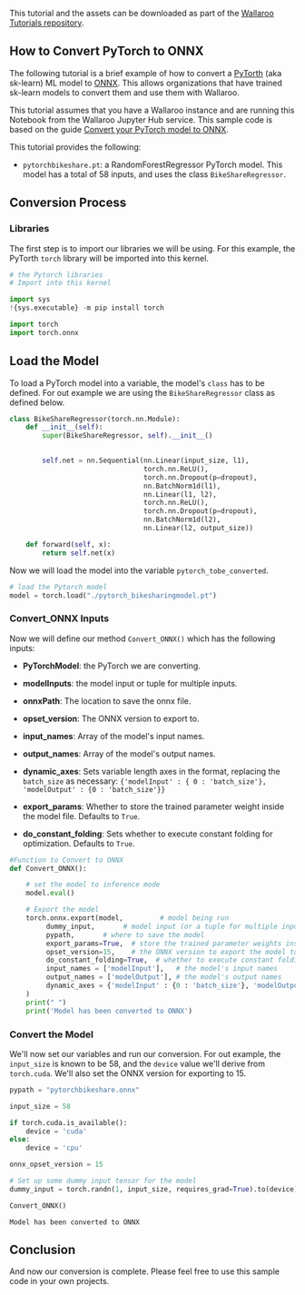 This tutorial and the assets can be downloaded as part of the [Wallaroo Tutorials repository](https://github.com/WallarooLabs/Wallaroo_Tutorials/tree/main/model_conversion/pytorch-to-onnx).

## How to Convert PyTorch to ONNX

The following tutorial is a brief example of how to convert a [PyTorth](https://pytorch.org/) (aka sk-learn) ML model to [ONNX](https://onnx.ai/).  This allows organizations that have trained sk-learn models to convert them and use them with Wallaroo.

This tutorial assumes that you have a Wallaroo instance and are running this Notebook from the Wallaroo Jupyter Hub service.  This sample code is based on the guide [Convert your PyTorch model to ONNX](https://docs.microsoft.com/en-us/windows/ai/windows-ml/tutorials/pytorch-convert-model).

This tutorial provides the following:

* `pytorchbikeshare.pt`: a RandomForestRegressor PyTorch model.  This model has a total of 58 inputs, and uses the class `BikeShareRegressor`.

## Conversion Process

### Libraries

The first step is to import our libraries we will be using.  For this example, the PyTorth `torch` library will be imported into this kernel.

```python
# the Pytorch libraries
# Import into this kernel

import sys
!{sys.executable} -m pip install torch

import torch
import torch.onnx 
```

## Load the Model

To load a PyTorch model into a variable, the model's `class` has to be defined.  For out example we are using the `BikeShareRegressor` class as defined below.

```python
class BikeShareRegressor(torch.nn.Module):
    def __init__(self):
        super(BikeShareRegressor, self).__init__()

        
        self.net = nn.Sequential(nn.Linear(input_size, l1),
                                 torch.nn.ReLU(),
                                 torch.nn.Dropout(p=dropout),
                                 nn.BatchNorm1d(l1),
                                 nn.Linear(l1, l2),
                                 torch.nn.ReLU(),
                                 torch.nn.Dropout(p=dropout),                                
                                 nn.BatchNorm1d(l2),                                                                                                   
                                 nn.Linear(l2, output_size))

    def forward(self, x):
        return self.net(x)
```

Now we will load the model into the variable `pytorch_tobe_converted`.

```python
# load the Pytorch model
model = torch.load("./pytorch_bikesharingmodel.pt")
```

### Convert_ONNX Inputs

Now we will define our method `Convert_ONNX()` which has the following inputs:
    
* **PyTorchModel**: the PyTorch we are converting.
* **modelInputs**: the model input or tuple for multiple inputs.
* **onnxPath**: The location to save the onnx file.

* **opset_version**: The ONNX version to export to.
* **input_names**: Array of the model's input names.
* **output_names**:  Array of the model's output names.
* **dynamic_axes**:  Sets variable length axes in the format, replacing the `batch_size` as necessary:
  `{'modelInput' : { 0 : 'batch_size'}, 'modelOutput' : {0 : 'batch_size'}}`
* **export_params**:  Whether to store the trained parameter weight inside the model file.  Defaults to `True`.
* **do_constant_folding**: Sets whether to execute constant folding for optimization.  Defaults to `True`.
  

```python
#Function to Convert to ONNX 
def Convert_ONNX(): 

    # set the model to inference mode 
    model.eval() 

    # Export the model   
    torch.onnx.export(model,         # model being run 
         dummy_input,       # model input (or a tuple for multiple inputs) 
         pypath,       # where to save the model  
         export_params=True,  # store the trained parameter weights inside the model file 
         opset_version=15,    # the ONNX version to export the model to 
         do_constant_folding=True,  # whether to execute constant folding for optimization 
         input_names = ['modelInput'],   # the model's input names 
         output_names = ['modelOutput'], # the model's output names 
         dynamic_axes = {'modelInput' : {0 : 'batch_size'}, 'modelOutput' : {0 : 'batch_size'}} # variable length axes 
    ) 
    print(" ") 
    print('Model has been converted to ONNX') 
```

### Convert the Model

We'll now set our variables and run our conversion.  For out example, the `input_size` is known to be 58, and the `device` value we'll derive from `torch.cuda`.  We'll also set the ONNX version for exporting to 15.

```python
pypath = "pytorchbikeshare.onnx"

input_size = 58

if torch.cuda.is_available():
    device = 'cuda'
else:
    device = 'cpu'

onnx_opset_version = 15

# Set up some dummy input tensor for the model
dummy_input = torch.randn(1, input_size, requires_grad=True).to(device)

Convert_ONNX()
```

     
    Model has been converted to ONNX

## Conclusion

And now our conversion is complete.  Please feel free to use this sample code in your own projects.
